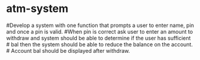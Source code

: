 # atm-system
#Develop a system with one function that prompts a user to enter name, pin and once a pin is valid. 
    #When pin is  correct ask  user to enter an amount to withdraw and system should be able to determine if the user has sufficient 
    # bal then the system should be able to reduce the balance on the account.
    # Account bal should be displayed after withdraw.
